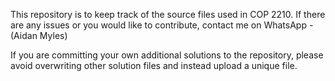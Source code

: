 This repository is to keep track of the source files used in COP 2210. If there are any issues or you would like to contribute, contact me on WhatsApp - (Aidan Myles)

If you are committing your own additional solutions to the repository, please avoid overwriting other solution files and instead upload a unique file. 
